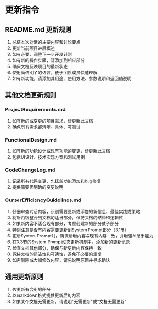 # 更新指令

## README.md 更新规则
1. 总结本次对话的主要内容和讨论要点
2. 更新当前项目进展概述
3. 如有必要，调整下一步开发计划
4. 如有新的操作步骤，请添加到相应部分
5. 确保文档反映项目的最新状态
6. 使用简洁明了的语言，便于团队成员快速理解
7. 如有新功能，请添加其用途、使用方法、参数说明和返回值说明

## 其他文档更新规则

### ProjectRequirements.md
1. 如有新的或变更的项目需求，请更新此文档
2. 确保所有需求都清晰、具体、可测试

### FunctionalDesign.md
1. 如有新的功能设计或现有功能的变更，请更新此文档
2. 包括UI设计、技术实现方案和测试用例

### CodeChangeLog.md
1. 记录所有代码变更，包括新功能添加和bug修复
2. 提供简要但明确的变更说明

### CursorEfficiencyGuidelines.md
1. 仔细审查对话内容，识别需要更新或添加的新信息、最佳实践或策略
2. 将新内容整合到文档的适当部分，保持文档的结构和逻辑性
3. 如果新内容不适合现有部分，考虑创建新的部分或子部分
4. 特别注意是否有内容需要更新到System Prompt部分（3.1节）
5. 更新System Prompt时，确保新增内容与现有内容一致，并增强AI助手能力
6. 在3.3节的System Prompt动态更新机制中，添加新的更新记录
7. 检查文档其他部分，确保与新更新内容保持一致
8. 保持文档的简洁性和可读性，避免不必要的重复
9. 如需删除或大幅修改内容，请先说明原因并寻求确认

## 通用更新原则
1. 仅更新有变化的部分
2. 以markdown格式提供更新后的内容
3. 如果某个文档无需更新，请说明"无需更新"或"文档无需更新"
